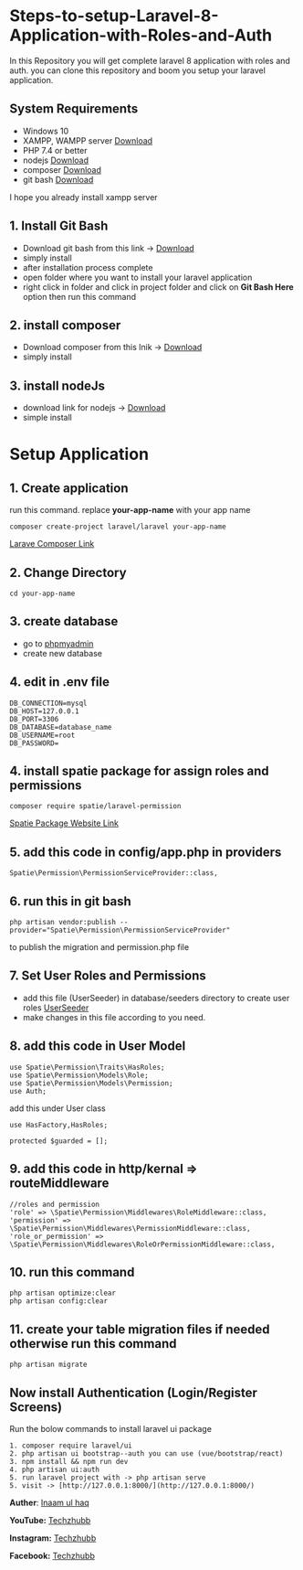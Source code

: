 # Steps-to-setup-Laravel-8-Application-with-Roles-and-Auth
In this Repository you will get complete laravel 8 application with roles and auth. you can clone this repository and boom you setup your laravel application.

## System Requirements

* Windows 10
* XAMPP, WAMPP server [Download](https://www.apachefriends.org/download.html)
* PHP 7.4 or better
* nodejs [Download](https://nodejs.org/en/download/)
* composer [Download](https://getcomposer.org/Composer-Setup.exe)
* git bash [Download](https://git-scm.com/downloads)

I hope you already install xampp server

## 1. Install Git Bash

* Download git bash from this link -> [Download](https://git-scm.com/downloads)
* simply install
* after installation process complete
* open folder where you want to install your laravel application
* right click in folder and click in project folder and click on **Git Bash Here** option then run this command

## 2. install composer

* Download composer from this lnik -> [Download](https://getcomposer.org/Composer-Setup.exe)
* simply install

## 3. install nodeJs

* download link for nodejs -> [Download](https://nodejs.org/en/download/)
* simple install

# Setup Application

## 1. Create application
run this command. replace **your-app-name** with your app name

    composer create-project laravel/laravel your-app-name

[Larave Composer Link](https://laravel.com/docs/8.x/installation#installation-via-composer)

## 2. Change Directory

    cd your-app-name
     
## 3. create database

* go to [phpmyadmin](http://localhost/phpmyadmin/index.php?route=/server/databases&server=1)
* create new database

## 4. edit in .env file

    DB_CONNECTION=mysql
    DB_HOST=127.0.0.1
    DB_PORT=3306
    DB_DATABASE=database_name
    DB_USERNAME=root
    DB_PASSWORD=
    
## 4. install spatie package for assign roles and permissions

    composer require spatie/laravel-permission
    
[Spatie Package Website Link](https://spatie.be/docs/laravel-permission/v4/installation-laravel)

## 5. add this code in config/app.php in providers

    Spatie\Permission\PermissionServiceProvider::class,

## 6. run this in git bash

    php artisan vendor:publish --provider="Spatie\Permission\PermissionServiceProvider"
    
to publish the migration and permission.php file

## 7.  Set User Roles and Permissions

* add this file (UserSeeder) in database/seeders directory to create user roles [UserSeeder](https://www.mediafire.com/file/cdnz4kda8ky5zfv/UserSeeder.php/file)
* make changes in this file according to you need.

## 8. add this code in User Model 

    use Spatie\Permission\Traits\HasRoles;
    use Spatie\Permission\Models\Role;
    use Spatie\Permission\Models\Permission;
    use Auth;

add this under User class

    use HasFactory,HasRoles;
    
    protected $guarded = [];
    
## 9. add this code in http/kernal => routeMiddleware

    //roles and permission
    'role' => \Spatie\Permission\Middlewares\RoleMiddleware::class,
    'permission' => \Spatie\Permission\Middlewares\PermissionMiddleware::class,
    'role_or_permission' => \Spatie\Permission\Middlewares\RoleOrPermissionMiddleware::class,
    
## 10. run this command

    php artisan optimize:clear
    php artisan config:clear

## 11. create your table migration files if needed otherwise run this command 
    
    php artisan migrate

## Now install Authentication (Login/Register Screens)

Run the bolow commands to install laravel ui package

    1. composer require laravel/ui
    2. php artisan ui bootstrap--auth you can use (vue/bootstrap/react)
    3. npm install && npm run dev
    4. php artisan ui:auth
    5. run laravel project with -> php artisan serve
    5. visit -> [http://127.0.0.1:8000/](http://127.0.0.1:8000/)

**Auther**: [Inaam ul haq](https://github.com/Inaam-ul-haq)

**YouTube:** [Techzhubb](https://www.youtube.com/c/techzhub)

**Instagram:** [Techzhubb](https://www.instagram.com/techzhubb/)

**Facebook:** [Techzhubb](https://www.facebook.com/techzhubb/)
